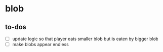 # blob

## to-dos
- [ ] update logic so that player eats smaller blob but is eaten by bigger blob
- [ ] make blobs appear endless
